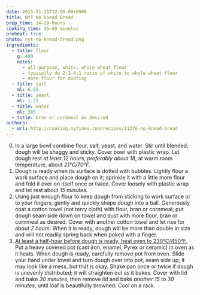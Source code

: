 ```yaml
---
date: 2015-01-25T12:00:00+0000
title: NYT No Knead Bread
prep_time: 14–20 hours
cooking_time: 45–60 minutes
preheat: true
photo: nyt-no-knead-bread.png
ingredients:
  - title: flour
    g: 400
    notes:
      - all-purpose, white, whole wheat flour
      - typically do 2:1–4:1 ratio of white to whole wheat flour
      - more flour for dusting
  - title: salt
    ml: 6.25
  - title: yeast
    ml: 1.25
  - title: water
    ml: 385
  - title: bran or cornmeal as desired
authors:
  - url: http://cooking.nytimes.com/recipes/11376-no-knead-bread
---
```


0. In a large bowl combine flour, salt, yeast, and water. Stir until blended; dough will be shaggy and sticky. Cover bowl with plastic wrap. Let dough rest *at least 12 hours, preferably about 18*, at warm room temperature, about *21°C/70°F*.
0. Dough is ready when its surface is dotted with bubbles. Lightly flour a work surface and place dough on it; sprinkle it with a little more flour and fold it over on itself once or twice. Cover loosely with plastic wrap and let rest about *15 minutes*.
0. Using just enough flour to keep dough from sticking to work surface or to your fingers, gently and quickly shape dough into a ball. Generously coat a cotton towel (not terry cloth) with flour, bran or cornmeal; put dough seam side down on towel and dust with more flour, bran or cornmeal as desired. Cover with another cotton towel and let rise for about *2 hours*. When it is ready, dough will be more than double in size and will not readily spring back when poked with a finger.
0. <a id="preheat-step" href="#preheat">At least a half-hour before dough is ready, heat oven to 230°C/450°F.</a> Put a heavy covered pot (cast iron, enamel, Pyrex or ceramic) in oven as it heats. When dough is ready, carefully remove pot from oven. Slide your hand under towel and turn dough over into pot, seam side up; it may look like a mess, but that is okay. Shake pan once or twice if dough is unevenly distributed; it will straighten out as it bakes. Cover with lid and bake *30 minutes*, then remove lid and bake *another 15 to 30 minutes*, until loaf is beautifully browned. Cool on a rack.
